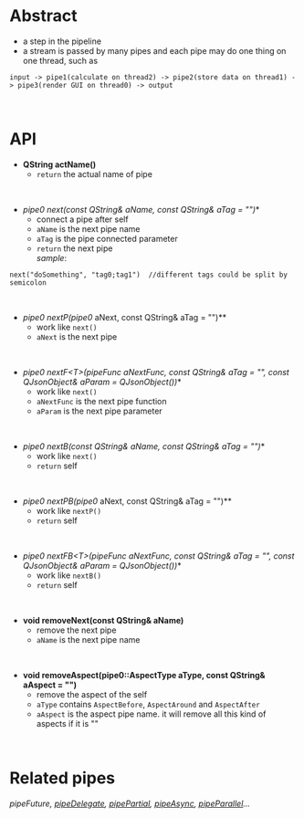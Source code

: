 # Abstract
* a step in the pipeline  
* a stream is passed by many pipes and each pipe may do one thing on one thread, such as  
```
input -> pipe1(calculate on thread2) -> pipe2(store data on thread1) -> pipe3(render GUI on thread0) -> output
```  
</br>

# API
* **QString actName()**  
    - `return` the actual name of pipe  
</br>

* **pipe0* next(const QString& aName, const QString& aTag = "")**  
    - connect a pipe after self  
    - `aName` is the next pipe name
    - `aTag` is the pipe connected parameter  
    - `return` the next pipe  
_sample_:
```
next("doSomething", "tag0;tag1")  //different tags could be split by semicolon
```  
</br>

* **pipe0* nextP(pipe0* aNext, const QString& aTag = "")**  
    - work like `next()`  
    - `aNext` is the next pipe  
</br>

* **pipe0* nextF<T\>(pipeFunc<T> aNextFunc, const QString& aTag = "", const QJsonObject& aParam = QJsonObject())**  
    - work like `next()`  
    - `aNextFunc` is the next pipe function  
    - `aParam` is the next pipe parameter  
</br>

* **pipe0* nextB(const QString& aName, const QString& aTag = "")**  
    - work like `next()`  
    - `return` self  
</br>

* **pipe0* nextPB(pipe0* aNext, const QString& aTag = "")**  
    - work like `nextP()`  
    - `return` self  
</br>

* **pipe0* nextFB<T\>(pipeFunc<T> aNextFunc, const QString& aTag = "", const QJsonObject& aParam = QJsonObject())**  
    - work like `nextB()`  
    - `return` self  
</br>

* **void removeNext(const QString& aName)**  
    - remove the next pipe  
    - `aName` is the next pipe name  
</br>

* **void removeAspect(pipe0::AspectType aType, const QString& aAspect = "")**  
    - remove the aspect of the self  
    - `aType` contains `AspectBefore`, `AspectAround` and `AspectAfter`  
    - `aAspect` is the aspect pipe name. it will remove all this kind of aspects if it is ""  
</br>

# Related pipes
_pipeFuture, [pipeDelegate](pipes/pipeDelegate.md), [pipePartial](pipes/pipePartial.md), [pipeAsync](pipes/pipeAsync.md), [pipeParallel](pipes/pipeParallel.md)..._